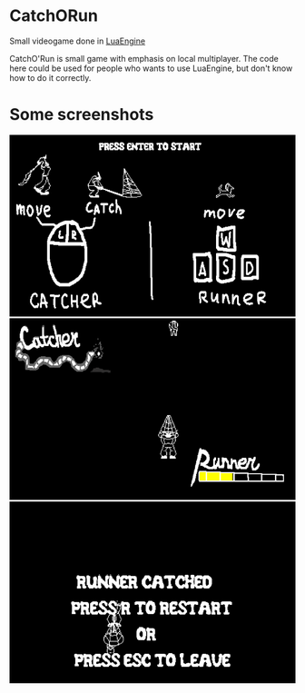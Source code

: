 # CatchORun
Small videogame done in [LuaEngine](https://github.com/Enter1he/Lua-Engine)

CatchO'Run is small game with emphasis on local multiplayer. The code here could be used for people who wants to use LuaEngine, but don't know how to do it correctly.
# Some screenshots
<img src="Promo/Screen1.png" width="640" height="320" />
<img src="Promo/Screen2.png" width="640" height="320" />
<img src="Promo/Screen3.png" width="640" height="320" />

